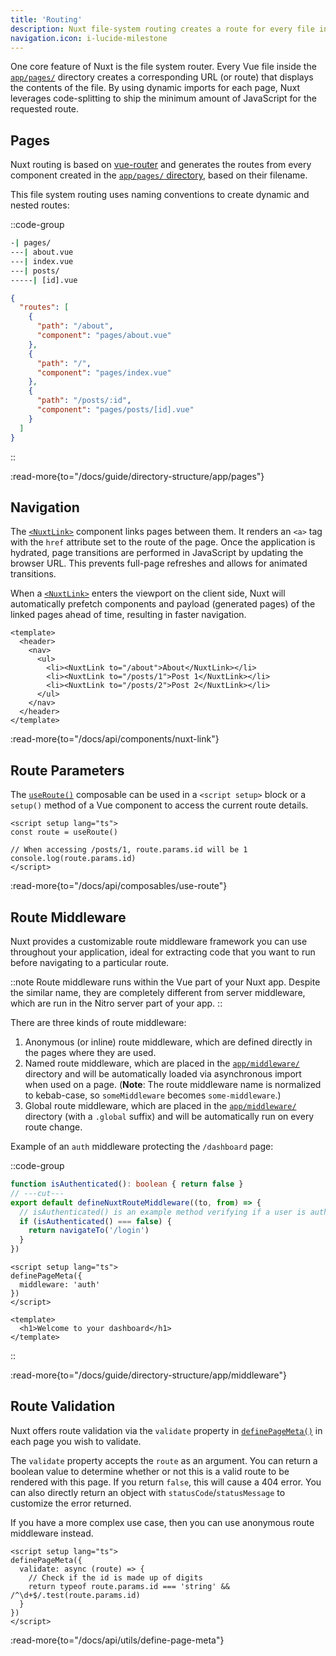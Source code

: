 ```yaml
---
title: 'Routing'
description: Nuxt file-system routing creates a route for every file in the pages/ directory.
navigation.icon: i-lucide-milestone
---
```


One core feature of Nuxt is the file system router. Every Vue file inside the [`app/pages/`](/docs/guide/directory-structure/app/pages) directory creates a corresponding URL (or route) that displays the contents of the file. By using dynamic imports for each page, Nuxt leverages code-splitting to ship the minimum amount of JavaScript for the requested route.

## Pages

Nuxt routing is based on [vue-router](https://router.vuejs.org) and generates the routes from every component created in the [`app/pages/` directory](/docs/guide/directory-structure/app/pages), based on their filename.

This file system routing uses naming conventions to create dynamic and nested routes:

::code-group

```bash [Directory Structure]
-| pages/
---| about.vue
---| index.vue
---| posts/
-----| [id].vue
```

```json [Generated Router File]
{
  "routes": [
    {
      "path": "/about",
      "component": "pages/about.vue"
    },
    {
      "path": "/",
      "component": "pages/index.vue"
    },
    {
      "path": "/posts/:id",
      "component": "pages/posts/[id].vue"
    }
  ]
}
```

::

:read-more{to="/docs/guide/directory-structure/app/pages"}

## Navigation

The [`<NuxtLink>`](/docs/api/components/nuxt-link) component links pages between them. It renders an `<a>` tag with the `href` attribute set to the route of the page. Once the application is hydrated, page transitions are performed in JavaScript by updating the browser URL. This prevents full-page refreshes and allows for animated transitions.

When a [`<NuxtLink>`](/docs/api/components/nuxt-link) enters the viewport on the client side, Nuxt will automatically prefetch components and payload (generated pages) of the linked pages ahead of time, resulting in faster navigation.

```vue [app/pages/index.vue]
<template>
  <header>
    <nav>
      <ul>
        <li><NuxtLink to="/about">About</NuxtLink></li>
        <li><NuxtLink to="/posts/1">Post 1</NuxtLink></li>
        <li><NuxtLink to="/posts/2">Post 2</NuxtLink></li>
      </ul>
    </nav>
  </header>
</template>
```

:read-more{to="/docs/api/components/nuxt-link"}

## Route Parameters

The [`useRoute()`](/docs/api/composables/use-route) composable can be used in a `<script setup>` block or a `setup()` method of a Vue component to access the current route details.

```vue twoslash [pages/posts/[id\\].vue]
<script setup lang="ts">
const route = useRoute()

// When accessing /posts/1, route.params.id will be 1
console.log(route.params.id)
</script>
```

:read-more{to="/docs/api/composables/use-route"}

## Route Middleware

Nuxt provides a customizable route middleware framework you can use throughout your application, ideal for extracting code that you want to run before navigating to a particular route.

::note
Route middleware runs within the Vue part of your Nuxt app. Despite the similar name, they are completely different from server middleware, which are run in the Nitro server part of your app.
::

There are three kinds of route middleware:

1. Anonymous (or inline) route middleware, which are defined directly in the pages where they are used.
2. Named route middleware, which are placed in the [`app/middleware/`](/docs/guide/directory-structure/app/middleware) directory and will be automatically loaded via asynchronous import when used on a page. (**Note**: The route middleware name is normalized to kebab-case, so `someMiddleware` becomes `some-middleware`.)
3. Global route middleware, which are placed in the [`app/middleware/`](/docs/guide/directory-structure/app/middleware) directory (with a `.global` suffix) and will be automatically run on every route change.

Example of an `auth` middleware protecting the `/dashboard` page:

::code-group

```ts twoslash [middleware/auth.ts]
function isAuthenticated(): boolean { return false }
// ---cut---
export default defineNuxtRouteMiddleware((to, from) => {
  // isAuthenticated() is an example method verifying if a user is authenticated
  if (isAuthenticated() === false) {
    return navigateTo('/login')
  }
})
```

```vue twoslash [pages/dashboard.vue]
<script setup lang="ts">
definePageMeta({
  middleware: 'auth'
})
</script>

<template>
  <h1>Welcome to your dashboard</h1>
</template>
```

::

:read-more{to="/docs/guide/directory-structure/app/middleware"}

## Route Validation

Nuxt offers route validation via the `validate` property in [`definePageMeta()`](/docs/api/utils/define-page-meta) in each page you wish to validate.

The `validate` property accepts the `route` as an argument. You can return a boolean value to determine whether or not this is a valid route to be rendered with this page. If you return `false`, this will cause a 404 error. You can also directly return an object with `statusCode`/`statusMessage` to customize the error returned.

If you have a more complex use case, then you can use anonymous route middleware instead.

```vue twoslash [pages/posts/[id\\].vue]
<script setup lang="ts">
definePageMeta({
  validate: async (route) => {
    // Check if the id is made up of digits
    return typeof route.params.id === 'string' && /^\d+$/.test(route.params.id)
  }
})
</script>
```

:read-more{to="/docs/api/utils/define-page-meta"}
